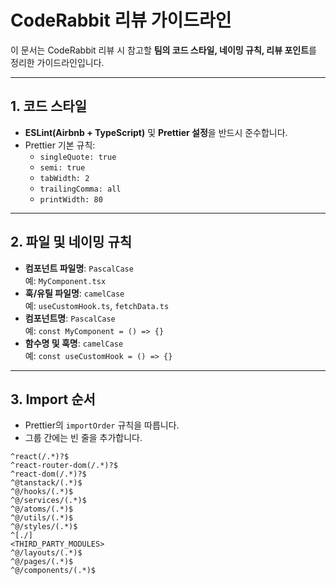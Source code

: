 # CodeRabbit 리뷰 가이드라인

이 문서는 CodeRabbit 리뷰 시 참고할 **팀의 코드 스타일, 네이밍 규칙, 리뷰 포인트**를 정리한 가이드라인입니다.

---

## 1. 코드 스타일

- **ESLint(Airbnb + TypeScript)** 및 **Prettier 설정**을 반드시 준수합니다.
- Prettier 기본 규칙:
  - `singleQuote: true`
  - `semi: true`
  - `tabWidth: 2`
  - `trailingComma: all`
  - `printWidth: 80`

---

## 2. 파일 및 네이밍 규칙

- **컴포넌트 파일명**: `PascalCase`  
  예: `MyComponent.tsx`
- **훅/유틸 파일명**: `camelCase`  
  예: `useCustomHook.ts`, `fetchData.ts`
- **컴포넌트명**: `PascalCase`  
  예: `const MyComponent = () => {}`
- **함수명 및 훅명**: `camelCase`  
  예: `const useCustomHook = () => {}`

---

## 3. Import 순서

- Prettier의 `importOrder` 규칙을 따릅니다.
- 그룹 간에는 빈 줄을 추가합니다.

```text
^react(/.*)?$
^react-router-dom(/.*)?$
^react-dom(/.*)?$
^@tanstack/(.*)$
^@/hooks/(.*)$
^@/services/(.*)$
^@/atoms/(.*)$
^@/utils/(.*)$
^@/styles/(.*)$
^[./]
<THIRD_PARTY_MODULES>
^@/layouts/(.*)$
^@/pages/(.*)$
^@/components/(.*)$
```
